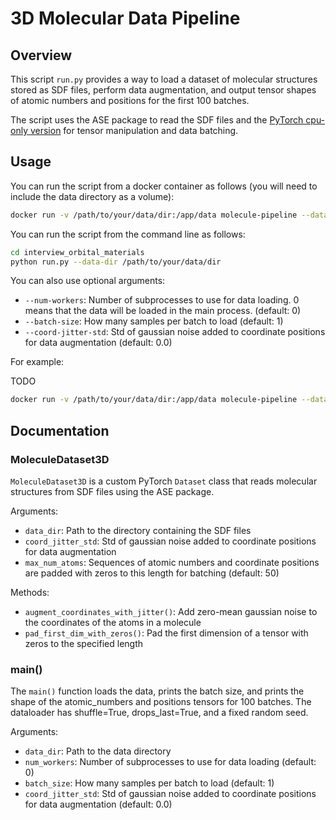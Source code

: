 # 3D Molecular Data Pipeline

## Overview

This script `run.py` provides a way to load a dataset of molecular structures stored as SDF files, perform data augmentation, and output tensor shapes of atomic numbers and positions for the first 100 batches.

The script uses the ASE package to read the SDF files and the [PyTorch cpu-only version](https://download.pytorch.org/whl/cpu) for tensor manipulation and data batching.

## Usage

You can run the script from a docker container as follows (you will need to include the data directory as a volume):

```bash
docker run -v /path/to/your/data/dir:/app/data molecule-pipeline --data-dir data
```

You can run the script from the command line as follows:

```bash
cd interview_orbital_materials
python run.py --data-dir /path/to/your/data/dir
```

You can also use optional arguments:

- `--num-workers`: Number of subprocesses to use for data loading. 0 means that the data will be loaded in the main process. (default: 0)
- `--batch-size`: How many samples per batch to load (default: 1)
- `--coord-jitter-std`: Std of gaussian noise added to coordinate positions for data augmentation (default: 0.0)

For example:

TODO

```bash
docker run -v /path/to/your/data/dir:/app/data molecule-pipeline --data-dir data --num-workers 4 --batch-size 10 --coord-jitter-std 0.1
```

## Documentation

### MoleculeDataset3D

`MoleculeDataset3D` is a custom PyTorch `Dataset` class that reads molecular structures from SDF files using the ASE package.

Arguments:

- `data_dir`: Path to the directory containing the SDF files
- `coord_jitter_std`: Std of gaussian noise added to coordinate positions for data augmentation
- `max_num_atoms`: Sequences of atomic numbers and coordinate positions are padded with zeros to this length for batching (default: 50)

Methods:

- `augment_coordinates_with_jitter()`: Add zero-mean gaussian noise to the coordinates of the atoms in a molecule
- `pad_first_dim_with_zeros()`: Pad the first dimension of a tensor with zeros to the specified length

### main()

The `main()` function loads the data, prints the batch size, and prints the shape of the atomic_numbers and positions tensors for 100 batches. The dataloader has shuffle=True, drops_last=True, and a fixed random seed.

Arguments:

- `data_dir`: Path to the data directory
- `num_workers`: Number of subprocesses to use for data loading (default: 0)
- `batch_size`: How many samples per batch to load (default: 1)
- `coord_jitter_std`: Std of gaussian noise added to coordinate positions for data augmentation (default: 0.0)
